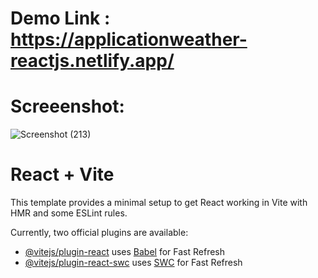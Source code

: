 # Demo Link : https://applicationweather-reactjs.netlify.app/
# Screeenshot: 
![Screenshot (213)](https://github.com/user-attachments/assets/6b601b0e-ce23-4c3d-99f4-66634d235b39)

# React + Vite


This template provides a minimal setup to get React working in Vite with HMR and some ESLint rules.

Currently, two official plugins are available:

- [@vitejs/plugin-react](https://github.com/vitejs/vite-plugin-react/blob/main/packages/plugin-react/README.md) uses [Babel](https://babeljs.io/) for Fast Refresh
- [@vitejs/plugin-react-swc](https://github.com/vitejs/vite-plugin-react-swc) uses [SWC](https://swc.rs/) for Fast Refresh
